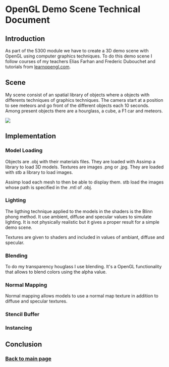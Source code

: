 # OpenGL Demo Scene Technical Document


## Introduction

As part of the 5300 module we have to create a 3D demo scene with OpenGL using computer graphics techniques.
To do this demo scene I follow courses of my teachers Elias Farhan and Frederic Dubouchet and tutorials from [learnopengl.com](https://learnopengl.com).

## Scene

My scene consist of an spatial library of objects where a objects with differents techniques of graphics techniques. The camera start at a position to see meteors and go front of the different objects each 10 seconds.
Among present objects there are a hourglass, a cube, a F1 car and meteors.

![](https://worgaros.github.io/Images/openwin.gif)

## Implementation

### Model Loading

Objects are .obj with their materials files. They are loaded with Assimp a library to load 3D models.
Textures are images .png or .jpg. They are loaded with stb a library to load images.

Assimp load each mesh to then be able to display them.
stb load the images whose path is specified in the .mtl of .obj.

### Lighting

The ligthing technique applied to the models in the shaders is the Blinn phong method.
It use ambient, diffuse and specular values to simulate lighting.
It is not physically realistic but it gives a proper result for a simple demo scene.

Textures are given to shaders and included in values of ambiant, diffuse and specular.

### Blending

To do my transparency houglass I use blending. It's a OpenGL functionality that allows to blend colors using the alpha value.

### Normal Mapping

Normal mapping allows models to use a normal map texture in addition to diffuse and specular textures.

### Stencil Buffer



### Instancing



## Conclusion

### [Back to main page](https://worgaros.github.io/)